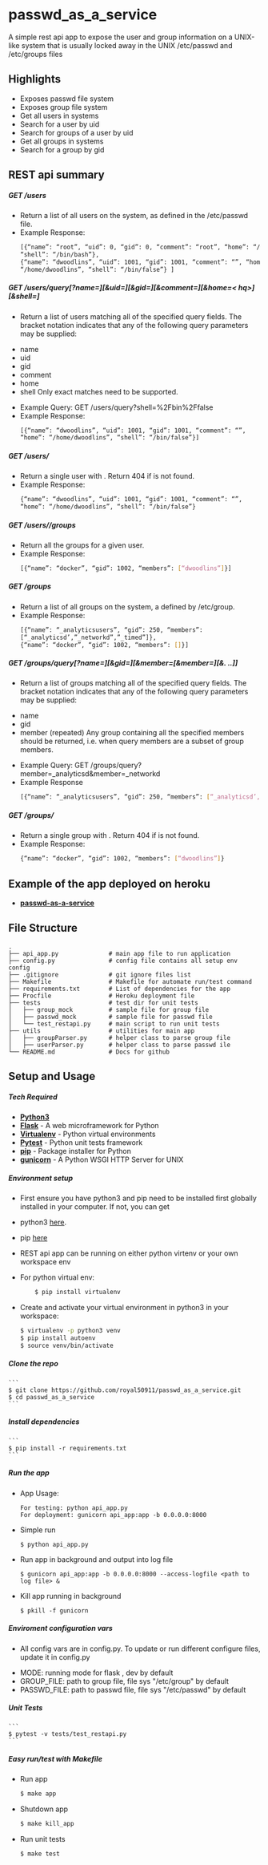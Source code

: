 # passwd_as_a_service
A simple rest api app to expose the user and group information on a UNIX-like system that is usually locked away in the UNIX /etc/passwd and /etc/groups files

## Highlights
- Exposes passwd file system
- Exposes group file system
- Get all users in systems
- Search for a user by uid
- Search for groups of a user by uid
- Get all groups in systems
- Search for a group by gid

## REST api summary
##### GET /users
* Return a list of all users on the system, as defined in the /etc/passwd file.
* Example Response:
    ```bash
    [{“name”: “root”, “uid”: 0, “gid”: 0, “comment”: “root”, “home”: “/root”,
    “shell”: “/bin/bash”},
    {“name”: “dwoodlins”, “uid”: 1001, “gid”: 1001, “comment”: “”, “home”:
    “/home/dwoodlins”, “shell”: “/bin/false”} ]
    ```
##### GET /users/query[?name=<nq>][&uid=<uq>][&gid=<gq>][&comment=<cq>][&home=< hq>][&shell=<sq>]
* Return a list of users matching all of the specified query fields. 
The bracket notation indicates that any of the following query parameters may be supplied:
- name
- uid
- gid
- comment
- home
- shell
Only exact matches need to be supported.
* Example Query: ​GET /users/query?shell=%2Fbin%2Ffalse
* Example Response:
    ```bash
    [{“name”: “dwoodlins”, “uid”: 1001, “gid”: 1001, “comment”: “”, 
    “home”: “/home/dwoodlins”, “shell”: “/bin/false”}]
    ```

##### GET /users/<uid>
* Return a single user with <uid>. Return 404 if <uid> is not found.
* Example Response:
    ```bash
    {“name”: “dwoodlins”, “uid”: 1001, “gid”: 1001, “comment”: “”, 
    “home”: “/home/dwoodlins”, “shell”: “/bin/false”}
    ```

##### GET /users/<uid>/groups
* Return all the groups for a given user.
* Example Response:
    ```bash
    [{“name”: “docker”, “gid”: 1002, “members”: [“dwoodlins”]}]
    ```

##### GET /groups
* Return a list of all groups on the system, a defined by /etc/group.
* Example Response:
    ```bash
    [{“name”: “_analyticsusers”, “gid”: 250, “members”:
    [“_analyticsd’,”_networkd”,”_timed”]},
    {“name”: “docker”, “gid”: 1002, “members”: []}]
    ```

##### GET /groups/query[?name=<nq>][&gid=<gq>][&member=<mq1>[&member=<mq2>][&. ..]]
* Return a list of groups matching all of the specified query fields. 
The bracket notation indicates that any of the following query parameters may be supplied:
- name
- gid
- member (repeated)
Any group containing all the specified members should be returned, i.e. 
when query members are a subset of group members.

* Example Query: ​GET /groups/query?member=_analyticsd&member=_networkd 
* Example Response 
    ``` bash
    [{“name”: “_analyticsusers”, “gid”: 250, “members”: [“_analyticsd’,”_networkd”,”_timed”]}]
    ```

##### GET /groups/<gid>
* Return a single group with <gid>. Return 404 if <gid> is not found.
* Example Response:
    ``` bash
    {“name”: “docker”, “gid”: 1002, “members”: [“dwoodlins”]}
    ```

## Example of the app deployed on heroku
* **[passwd-as-a-service](https://passwd-as-a-service.herokuapp.com/users)**

## File Structure
    .
    ├── api_app.py              # main app file to run application
    ├── config.py               # config file contains all setup env config
    ├── .gitignore              # git ignore files list
    ├── Makefile                # Makefile for automate run/test command
    ├── requirements.txt        # List of dependencies for the app
    ├── Procfile                # Heroku deployment file
    ├── tests                   # test dir for unit tests
    │   ├── group_mock          # sample file for group file
    │   ├── passwd_mock         # sample file for passwd file
    │   └── test_restapi.py     # main script to run unit tests
    ├── utils                   # utilities for main app
    │   ├── groupParser.py      # helper class to parse group file
    │   ├── userParser.py       # helper class to parse passwd ile
    └── README.md               # Docs for github
    
## Setup and Usage

##### Tech Required
* **[Python3](https://www.python.org/downloads/)** 
* **[Flask](https://pypi.org/project/Flask/)** - A web microframework for Python 
* **[Virtualenv](https://virtualenv.pypa.io/en/stable/)** - Python virtual environments
* **[Pytest](https://pypi.org/project/pytest/)** - Python unit tests framework
* **[pip](https://pypi.org/project/pip/)** - Package installer for Python
* **[gunicorn](https://pypi.org/project/gunicorn/)** - A Python WSGI HTTP Server for UNIX

##### Environment setup
* First ensure you have python3 and pip need to be installed first 
globally installed in your computer.
If not, you can get
* python3 [here](https://www.python.org). 
* pip [here](https://pypi.org/project/pip/)

* REST api app can be running on either python virtenv or your own workspace env
* For python virtual env:
    ```bash
        $ pip install virtualenv
    ```
* Create and activate your virtual environment in python3 in your workspace:
    ```bash
    $ virtualenv -p python3 venv
    $ pip install autoenv
    $ source venv/bin/activate
    ```
##### Clone the repo
    ```
    $ git clone https://github.com/royal50911/passwd_as_a_service.git
    $ cd passwd_as_a_service
    ```

##### Install dependencies
    ```
    $ pip install -r requirements.txt
    ```

##### Run the app
* App Usage:
    ```
    For testing: python api_app.py
    For deployment: gunicorn api_app:app -b 0.0.0.0:8000
    ```
* Simple run
    ```
    $ python api_app.py
    ```
* Run app in background and output into log file
    ```
    $ gunicorn api_app:app -b 0.0.0.0:8000 --access-logfile <path to log file> &
    ```
* Kill app running in background
    ```
    $ pkill -f gunicorn
    ```

##### Enviroment configuration vars
* All config vars are in config.py. To update or run different configure files,
update it in config.py
- MODE: running mode for flask , dev by default
- GROUP_FILE: path to group file, file sys "/etc/group" by default
- PASSWD_FILE: path to passwd file, file sys "/etc/passwd" by default

##### Unit Tests
    ```
    $ pytest -v tests/test_restapi.py  
    ```

##### Easy run/test with Makefile
* Run app
    ```bash
    $ make app
    ```
* Shutdown app
    ```bash
    $ make kill_app
    ```
* Run unit tests
    ```bash
    $ make test
    ```
